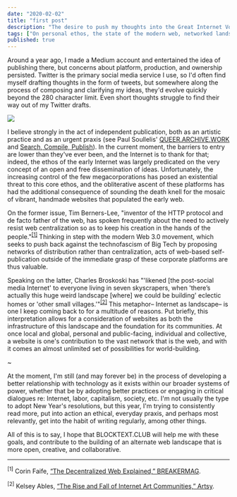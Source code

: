 ```yaml
---
date: "2020-02-02"
title: "first post"
description: "The desire to push my thoughts into the Great Internet Void has always been at odds with my aversion to posting on social media, so I spent a while thinking of a way to compromise."
tags: ["On personal ethos, the state of the modern web, networked landscapes, and other things."]
published: true
---
```


Around a year ago, I made a Medium account and entertained the idea of publishing there, but concerns about platform, production, and ownership persisted.
Twitter is the primary social media service I use, so I'd often find myself drafting thoughts in the form of tweets, but somewhere along the process of composing and clarifying my ideas, they'd evolve quickly beyond the 280 character limit.
Even short thoughts struggle to find their way out of my Twitter drafts.

![](https://d2w9rnfcy7mm78.cloudfront.net/6126140/original_df36136b2ca1610475346bae0f750739.gif?1581284195?bc=0)

I believe strongly in the act of independent publication, both as an artistic practice and as an urgent praxis (see Paul Soullelis' [QUEER.ARCHIVE.WORK](https://soulellis.com/work/queerarchivework/index.html) and [Search, Compile, Publish](https://soulellis.com/2013/05/search-compile-publish/)).
In the current moment, the barriers to entry are lower than they've ever been, and the Internet is to thank for that; indeed, the ethos of the early Internet was largely predicated on the very concept of an open and free dissemination of ideas. Unfortunately, the increasing control of the few megacorporations has posed an existential threat to this core ethos, and the obliterative ascent of these platforms has had the additional consequence of sounding the death knell for the mosaic of vibrant, handmade websites that populated the early web. 

On the former issue, Tim Berners-Lee, "inventor of the HTTP protocol and de facto father of the web, has spoken frequently about the need to actively resist web centralization so as to keep his creation in the hands of the people."<sup>[[1]](https://www.breakermag.com/the-decentralized-web-explained-in-words-you-can-understand/)</sup>
Thinking in step with the modern Web 3.0 movement, which seeks to push back against the technofascism of Big Tech by proposing networks of distribution rather than centralization, acts of web-based self-publication outside of the immediate grasp of these corporate platforms are thus valuable.

Speaking on the latter, Charles Broskoski has "'likened [the post-social media Internet' to everyone living in seven skyscrapers, when 'there’s actually this huge weird landscape [where] we could be building' eclectic homes or 'other small villages.'"<sup>[[2]](https://www.artsy.net/article/artsy-editorial-rise-fall-internet-art-communities)</sup>
This metaphor– Internet as landscape– is one I keep coming back to for a multitude of reasons.
Put briefly, this interpretation allows for a consideration of websites as both the infrastructure of this landscape and the foundation for its communities.
At once local and global, personal and public-facing, individual and collective, a website is one's contribution to the vast network that is the web, and with it comes an almost unlimited set of possibilities for world-building.

~

At the moment, I'm still (and may forever be) in the process of developing a better relationship with technology as it exists within our broader systems of power, whether that be by adopting better practices or engaging in critical dialogues re: Internet, labor, capitalism, society, etc.
I'm not usually the type to adopt New Year's resolutions, but this year, I'm trying to consistently read more, put into action an ethical, everyday praxis, and perhaps most relevantly, get into the habit of writing regularly, among other things.

All of this is to say, I hope that BLOCKTEXT.CLUB will help me with these goals, and contribute to the building of an alternate web landscape that is more open, creative, and collaborative.


---

<sup>[1]</sup> Corin Faife, [“The Decentralized Web Explained,” BREAKERMAG](https://www.breakermag.com/the-decentralized-web-explained-in-words-you-can-understand/).

<sup>[2]</sup> Kelsey Ables, [“The Rise and Fall of Internet Art Communities,” Artsy](https://www.artsy.net/article/artsy-editorial-rise-fall-internet-art-communities).
